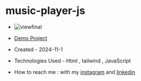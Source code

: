 # music-player-js

- ![viewfinal](https://github.com/user-attachments/assets/eb6b9412-bc0d-499c-8789-26d7dfb6eb6b)

- [Demo Project](https://fatemeabdolmaleki.github.io/music-player-js/)

- Created - 2024-11-1

- Technologies Used - Html , tailwind , JavaScript 

- How to reach me : with my [instagram](https://www.instagram.com/fatemeabdolmaleki_) and [linkedin](https://www.linkedin.com/in/fateme-abdolmaleki/)
